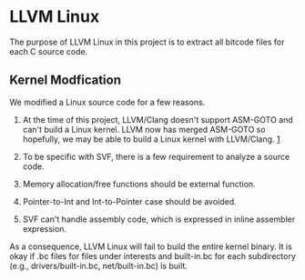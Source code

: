 # LLVM Linux

The purpose of LLVM Linux in this project is to extract all bitcode
files for each C source code.

## Kernel Modfication

We modified a Linux source code for a few reasons.

1. At the time of this project, LLVM/Clang doesn't support ASM-GOTO
and can't build a Linux kernel. LLVM now has merged ASM-GOTO so
hopefully, we may be able to build a Linux kernel with LLVM/Clang.
[1](https://www.phoronix.com/scan.php?page=news_item&px=LLVM-Asm-Goto-Merged)

2. To be specific with SVF, there is a few requirement to analyze a
   source code.
  1. Memory allocation/free functions should be external function.
  2. Pointer-to-Int and Int-to-Pointer case should be avoided.
  3. SVF can't handle assembly code, which is expressed in inline
     assembler expression.
   
As a consequence, LLVM Linux will fail to build the entire kernel
binary. It is okay if .bc files for files under interests and
built-in.bc for each subdirectory (e.g., drivers/built-in.bc,
net/built-in.bc) is built.

